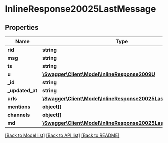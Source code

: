 # InlineResponse20025LastMessage

## Properties
Name | Type | Description | Notes
------------ | ------------- | ------------- | -------------
**rid** | **string** |  | [optional] 
**msg** | **string** |  | [optional] 
**ts** | **string** |  | [optional] 
**u** | [**\Swagger\Client\Model\InlineResponse2009U**](InlineResponse2009U.md) |  | [optional] 
**_id** | **string** |  | [optional] 
**_updated_at** | **string** |  | [optional] 
**urls** | [**\Swagger\Client\Model\InlineResponse20025LastMessageUrls[]**](InlineResponse20025LastMessageUrls.md) |  | [optional] 
**mentions** | **object[]** |  | [optional] 
**channels** | **object[]** |  | [optional] 
**md** | [**\Swagger\Client\Model\InlineResponse20025LastMessageMd[]**](InlineResponse20025LastMessageMd.md) |  | [optional] 

[[Back to Model list]](../../README.md#documentation-for-models) [[Back to API list]](../../README.md#documentation-for-api-endpoints) [[Back to README]](../../README.md)


